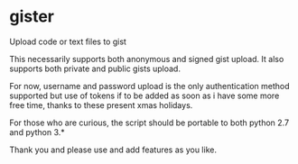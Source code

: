 gister
======

Upload code or text files to gist

This necessarily supports both anonymous and signed gist upload. 
It also supports both private and public gists upload.

For now, username and password upload is the only authentication method supported but use of tokens if to be added as soon as i have some more free time, thanks to these present xmas holidays.

For those who are curious, the script should be portable to both python 2.7 and python 3.*

Thank you and please use and add features as you like.
